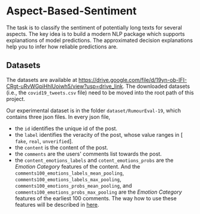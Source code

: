 # Aspect-Based-Sentiment
The task is to classify the sentiment of potentially long texts for several aspects. The key idea is to build a modern NLP package which supports explanations of model predictions. The approximated decision explanations help you to infer how reliable predictions are.

## Datasets

The datasets are available at https://drive.google.com/file/d/19yn-ob-IFI-CRgt-uRvWGpiHhlUoiwh5/view?usp=drive_link. The downloaded datasets (i.e., the  `covid19_tweets.csv` file) need to be moved into the root path of this project.

Our experimental dataset is in the folder `dataset/RumourEval-19`, which contains three json files. In every json file,

- the `id` identifies the unique id of the post.
- the `label` identifies the veracity of the post, whose value ranges in [ `fake`,  `real`, `unverified`]. 
- the `content` is the content of the post.
- the `comments` are the users' comments list towards the post.
- the `content_emotions_labels` and `cotent_emotions_probs` are the *Emotion Category* features of the content. And the `comments100_emotions_labels_mean_pooling`, `comments100_emotions_labels_max_pooling`, `comments100_emotions_probs_mean_pooling`, and `comments100_emotions_probs_max_pooling` are the *Emotion Category* features of the earliest 100 comments. The way how to use these features will be described in [here](https://github.com/RMSnow/WWW2021#step12-get-the-emotion-features).
